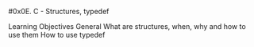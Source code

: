 #0x0E. C - Structures, typedef

Learning Objectives
General
What are structures, when, why and how to use them
How to use typedef
